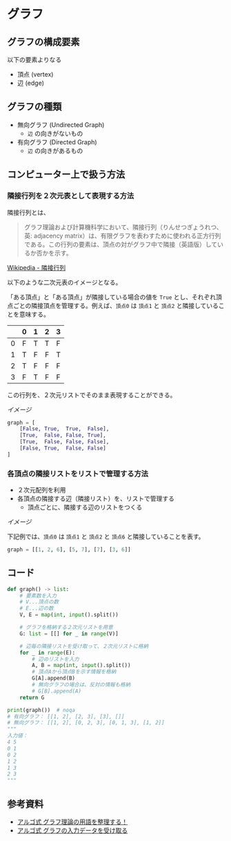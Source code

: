 # グラフ

## グラフの構成要素

以下の要素よりなる

- 頂点 (vertex)
- 辺 (edge)

## グラフの種類

- 無向グラフ (Undirected Graph)
  - `辺` の向きがないもの
- 有向グラフ (Directed Graph)
  - `辺` の向きがあるもの

## コンピューター上で扱う方法

### 隣接行列を２次元表として表現する方法

隣接行列とは、

> グラフ理論および計算機科学において、隣接行列（りんせつぎょうれつ、英: adjacency matrix）は、有限グラフを表わすために使われる正方行列である。この行列の要素は、頂点の対がグラフ中で隣接（英語版）しているか否かを示す。

[Wikipedia - 隣接行列](https://ja.wikipedia.org/wiki/%E9%9A%A3%E6%8E%A5%E8%A1%8C%E5%88%97)

以下のような二次元表のイメージとなる。

「ある頂点」と「ある頂点」が隣接している場合の値を `True` とし、それぞれ頂点ごとの隣接頂点を管理する。例えば、`頂点0` は `頂点1` と `頂点2` と隣接していることを意味する。

|   | 0 | 1 | 2 | 3 |
|:-:|:-:|:-:|:-:|:-:|
| 0 | F | T | T | F |
| 1 | T | F | F | T |
| 2 | T | F | F | F |
| 3 | F | T | F | F |

この行列を、２次元リストでそのまま表現することができる。

*イメージ*

```python
graph = [
    [False, True,  True,  False], 
    [True,  False, False, True], 
    [True,  False, False, False], 
    [False, True,  False, False]
]
```

### 各頂点の隣接リストをリストで管理する方法

- ２次元配列を利用
- 各頂点の隣接する辺（隣接リスト）を、リストで管理する
  - 頂点ごとに、隣接する辺のリストをつくる

*イメージ*

下記例では、`頂点0` は `頂点1` と `頂点2` と `頂点6` と隣接していることを表す。

```python
graph = [[1, 2, 6], [5, 7], [7], [3, 6]]
```

## コード

```python
def graph() -> list:
    # 要素数を入力
    # V...頂点の数
    # E...辺の数
    V, E = map(int, input().split())

    # グラフを格納する２次元リストを用意
    G: list = [[] for _ in range(V)]

    # 辺毎の隣接リストを受け取って、２次元リストに格納
    for _ in range(E):
        # 辺のリストを入力
        A, B = map(int, input().split())
        # 頂点Aから頂点Bを示す情報を格納
        G[A].append(B)
        # 無向グラフの場合は、反対の情報も格納
        # G[B].append(A)
    return G

print(graph())  # noqa
# 有向グラフ： [[1, 2], [2, 3], [3], []]
# 無向グラフ： [[1, 2], [0, 2, 3], [0, 1, 3], [1, 2]]
"""
入力値：
4 5
0 1
0 2
1 2
1 3
2 3
"""
```

## 参考資料

- [アルゴ式 グラフ理論の用語を整理する！](https://algo-method.com/descriptions/105)
- [アルゴ式 グラフの入力データを受け取る](https://algo-method.com/descriptions/106)

